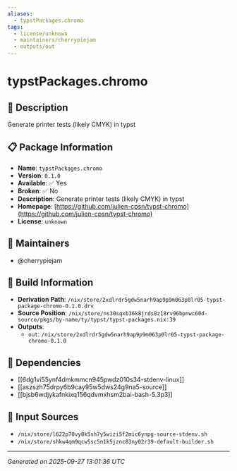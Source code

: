 ```yaml
---
aliases:
  - typstPackages.chromo
tags:
  - license/unknown
  - maintainers/cherrypiejam
  - outputs/out
---
```


# typstPackages.chromo

## 📝 Description

Generate printer tests (likely CMYK) in typst

## 📋 Package Information

- **Name**: `typstPackages.chromo`
- **Version**: `0.1.0`
- **Available**: ✅ Yes
- **Broken**: ✅ No
- **Description**: Generate printer tests (likely CMYK) in typst
- **Homepage**: [https://github.com/julien-cpsn/typst-chromo](https://github.com/julien-cpsn/typst-chromo)
- **License**: `unknown`
## 👥 Maintainers

- @cherrypiejam


## 🔧 Build Information

- **Derivation Path**: `/nix/store/2xdlrdr5gdw5narh9ap9p9m063p0lr05-typst-package-chromo-0.1.0.drv`
- **Source Position**: `/nix/store/ns30sqxb36k8jrds8z18rv96bpnwc60d-source/pkgs/by-name/ty/typst/typst-packages.nix:39`
- **Outputs**:
  - `out`:  `/nix/store/2xdlrdr5gdw5narh9ap9p9m063p0lr05-typst-package-chromo-0.1.0`

## 🔗 Dependencies

- [[6dg1vi55ynf4dmkmmcn945pwdz010s34-stdenv-linux]]
- [[aszszh75drpy6b9cay95w5dws24g9na5-source]]
- [[bjsb6wdjykafnkixq156qdvmxhsm2bai-bash-5.3p3]]

## 📁 Input Sources

- `/nix/store/l622p70vy8k5sh7y5wizi5f2mic6ynpg-source-stdenv.sh`
- `/nix/store/shkw4qm9qcw5sc5n1k5jznc83ny02r39-default-builder.sh`

---
*Generated on 2025-09-27 13:01:36 UTC*

